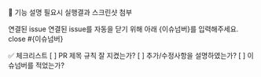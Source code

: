 📢 기능 설명
필요시 실행결과 스크린샷 첨부
<br>

연결된 issue
연결된 issue를 자동을 닫기 위해 아래 {이슈넘버}를 입력해주세요. <br>
close #{이슈넘버}
<br>

✅ 체크리스트
[ ] PR 제목 규칙 잘 지켰는가?
[ ] 추가/수정사항을 설명하였는가?
[ ] 이슈넘버를 적었는가?